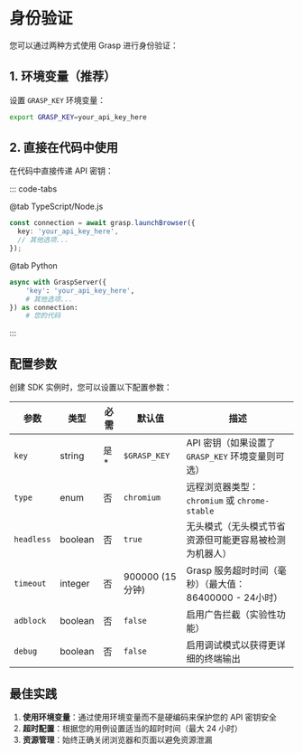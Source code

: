 # 身份验证

您可以通过两种方式使用 Grasp 进行身份验证：

## 1. 环境变量（推荐）

设置 `GRASP_KEY` 环境变量：

```bash
export GRASP_KEY=your_api_key_here
```

## 2. 直接在代码中使用

在代码中直接传递 API 密钥：

::: code-tabs

@tab TypeScript/Node.js

```typescript
const connection = await grasp.launchBrowser({
  key: 'your_api_key_here',
  // 其他选项...
});
```

@tab Python

```python
async with GraspServer({
    'key': 'your_api_key_here',
    # 其他选项...
}) as connection:
    # 您的代码
```

:::

## 配置参数

创建 SDK 实例时，您可以设置以下配置参数：

| 参数 | 类型 | 必需 | 默认值 | 描述 |
|------|------|------|--------|------|
| `key` | string | 是* | `$GRASP_KEY` | API 密钥（如果设置了 `GRASP_KEY` 环境变量则可选） |
| `type` | enum | 否 | `chromium` | 远程浏览器类型：`chromium` 或 `chrome-stable` |
| `headless` | boolean | 否 | `true` | 无头模式（无头模式节省资源但可能更容易被检测为机器人） |
| `timeout` | integer | 否 | 900000 (15分钟) | Grasp 服务超时时间（毫秒）（最大值：86400000 - 24小时） |
| `adblock` | boolean | 否 | `false` | 启用广告拦截（实验性功能） |
| `debug` | boolean | 否 | `false` | 启用调试模式以获得更详细的终端输出 |

## 最佳实践

1. **使用环境变量**：通过使用环境变量而不是硬编码来保护您的 API 密钥安全
2. **超时配置**：根据您的用例设置适当的超时时间（最大 24 小时）
3. **资源管理**：始终正确关闭浏览器和页面以避免资源泄漏